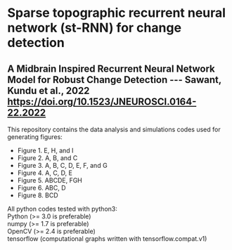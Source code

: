 # Sparse topographic recurrent neural network (st-RNN) for change detection

## A Midbrain Inspired Recurrent Neural Network Model for Robust Change Detection --- Sawant, Kundu et al., 2022 https://doi.org/10.1523/JNEUROSCI.0164-22.2022 


This repository contains the data analysis and simulations codes used for generating figures:  
* Figure 1. E, H, and I  
* Figure 2. A, B, and C  
* Figure 3. A, B, C, D, E, F, and G  
* Figure 4. A, C, D, E  
* Figure 5. ABCDE, FGH  
* Figure 6. ABC, D  
* Figure 8. BCD  

All python codes tested with python3:  
Python (>= 3.0 is preferable)  
numpy  (>= 1.7 is preferable)  
OpenCV (>= 2.4 is preferable)  
tensorflow (computational graphs written with tensorflow.compat.v1)  
